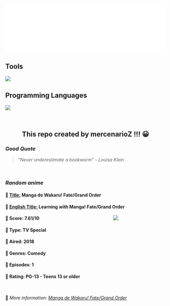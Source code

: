 
<img src="svg/nai.svg" />

<p>
  <h2>Tools</h2>
  <a href="https://skillicons.dev">
    <img src="https://skillicons.dev/icons?i=git,bash,vim,ubuntu,tensorflow,pytorch,docker,raspberrypi" />
  </a>

  <br />

  <h2>Programming Languages</h2>

  <a href="https://skillicons.dev">
    <img src="https://skillicons.dev/icons?i=python,c,cpp" />
  </a>
</p>

<br />

<h2 align="center">This repo created by mercenarioZ !!! 😀</h2>
<h3><i>Good Quote</i></h3>

<blockquote>
<i>
“Never underestimate a bookworm” - Louisa Klein
</i>
</blockquote>

<br />

<h3><i>Random anime</i></h3>

<h4>
  <strong>🥭 <u>Title:</u></strong> Manga de Wakaru! Fate/Grand Order
</h4>

<h4>🌿 <u>English Title:</u> Learning with Manga! Fate/Grand Order</h4>

<img align="right" width="165" src=https://cdn.myanimelist.net/images/anime/1830/98102.jpg />

<h4>🌱 Score: 7.61/10</h4>

<h4>🌲 Type: TV Special</h4>

<h4>🌴 Aired: 2018</h4>

<h4>🌵 Genres: Comedy</h4>

<h4>🥑 Episodes: 1</h4>

<h4>🍏 Rating: PG-13 - Teens 13 or older</h4>

<br />

🍂 *More information: [Manga de Wakaru! Fate/Grand Order](https://myanimelist.net/anime/38958/Manga_de_Wakaru_Fate_Grand_Order)*
    